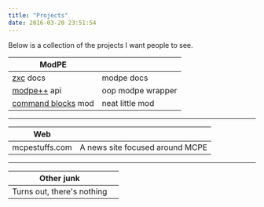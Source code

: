 ```yaml
---
title: "Projects"
date: 2016-03-20 23:51:54
---
```


Below is a collection of the projects I want people to see.

| ModPE ||
| -- | - |
| [zxc](/zxc/) docs | modpe docs |
| [modpe++](https://github.com/imnofox/modpeplus2/) api | oop modpe wrapper |
| [command blocks](https://github.com/imnofox/mpe-command-blocks/) mod | neat little mod |

---

| Web ||
| - | - |
| mcpestuffs.com | A news site focused around MCPE |

---

| Other junk ||
| ------- | - |
| Turns out, there's nothing |
